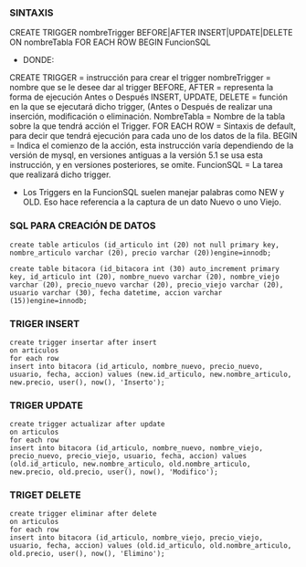### SINTAXIS ###

CREATE TRIGGER nombreTrigger BEFORE|AFTER INSERT|UPDATE|DELETE
ON nombreTabla
FOR EACH ROW
BEGIN
FuncionSQL

* DONDE:

CREATE TRIGGER = instrucción para crear el trigger
nombreTrigger = nombre que se le desee dar al trigger
BEFORE, AFTER = representa la forma de ejecución Antes o Después
INSERT, UPDATE, DELETE = función en la que se ejecutará dicho trigger, (Antes o Después de realizar una inserción, modificación o eliminación.
NombreTabla = Nombre de la tabla sobre la que tendrá acción el Trigger.
FOR EACH ROW = Sintaxis de default, para decir que tendrá ejecución para cada uno de los datos de la fila.
BEGIN = Indica el comienzo de la acción, esta instrucción varía dependiendo de la versión de mysql, en versiones antiguas a la versión 5.1 se usa esta instrucción, y en versiones posteriores, se omite.
FuncionSQL = La tarea que realizará dicho trigger.

* Los Triggers en la FuncionSQL suelen manejar palabras como NEW y OLD. Eso hace referencia a la captura de un dato Nuevo o uno Viejo. 


### SQL PARA CREACIÓN DE DATOS ###

    create table articulos (id_articulo int (20) not null primary key, nombre_articulo varchar (20), precio varchar (20))engine=innodb;

    create table bitacora (id_bitacora int (30) auto_increment primary key, id_articulo int (20), nombre_nuevo varchar (20), nombre_viejo varchar (20), precio_nuevo varchar (20), precio_viejo varchar (20), usuario varchar (30), fecha datetime, accion varchar (15))engine=innodb;

### TRIGER INSERT ###
    create trigger insertar after insert
    on articulos
    for each row
    insert into bitacora (id_articulo, nombre_nuevo, precio_nuevo, usuario, fecha, accion) values (new.id_articulo, new.nombre_articulo, new.precio, user(), now(), 'Inserto');

### TRIGER UPDATE ###
    create trigger actualizar after update
    on articulos
    for each row
    insert into bitacora (id_articulo, nombre_nuevo, nombre_viejo, precio_nuevo, precio_viejo, usuario, fecha, accion) values (old.id_articulo, new.nombre_articulo, old.nombre_articulo, new.precio, old.precio, user(), now(), 'Modifico');

### TRIGET DELETE ###
    create trigger eliminar after delete
    on articulos
    for each row
    insert into bitacora (id_articulo, nombre_viejo, precio_viejo, usuario, fecha, accion) values (old.id_articulo, old.nombre_articulo, old.precio, user(), now(), 'Elimino');

